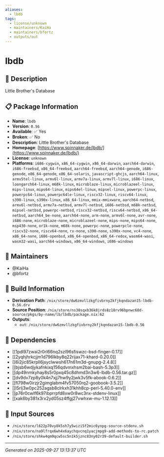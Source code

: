 ```yaml
---
aliases:
  - lbdb
tags:
  - license/unknown
  - maintainers/KaiHa
  - maintainers/bfortz
  - outputs/out
---
```


# lbdb

## 📝 Description

Little Brother's Database

## 📋 Package Information

- **Name**: `lbdb`
- **Version**: `0.56`
- **Available**: ✅ Yes
- **Broken**: ✅ No
- **Description**: Little Brother's Database
- **Homepage**: [https://www.spinnaker.de/lbdb/](https://www.spinnaker.de/lbdb/)
- **License**: `unknown`
- **Platforms**: `i686-cygwin`, `x86_64-cygwin`, `x86_64-darwin`, `aarch64-darwin`, `i686-freebsd`, `x86_64-freebsd`, `aarch64-freebsd`, `aarch64-genode`, `i686-genode`, `x86_64-genode`, `x86_64-solaris`, `javascript-ghcjs`, `aarch64-linux`, `armv5tel-linux`, `armv6l-linux`, `armv7a-linux`, `armv7l-linux`, `i686-linux`, `loongarch64-linux`, `m68k-linux`, `microblaze-linux`, `microblazeel-linux`, `mips-linux`, `mips64-linux`, `mips64el-linux`, `mipsel-linux`, `powerpc-linux`, `powerpc64-linux`, `powerpc64le-linux`, `riscv32-linux`, `riscv64-linux`, `s390-linux`, `s390x-linux`, `x86_64-linux`, `mmix-mmixware`, `aarch64-netbsd`, `armv6l-netbsd`, `armv7a-netbsd`, `armv7l-netbsd`, `i686-netbsd`, `m68k-netbsd`, `mipsel-netbsd`, `powerpc-netbsd`, `riscv32-netbsd`, `riscv64-netbsd`, `x86_64-netbsd`, `aarch64_be-none`, `aarch64-none`, `arm-none`, `armv6l-none`, `avr-none`, `i686-none`, `microblaze-none`, `microblazeel-none`, `mips-none`, `mips64-none`, `msp430-none`, `or1k-none`, `m68k-none`, `powerpc-none`, `powerpcle-none`, `riscv32-none`, `riscv64-none`, `rx-none`, `s390-none`, `s390x-none`, `vc4-none`, `x86_64-none`, `i686-openbsd`, `x86_64-openbsd`, `x86_64-redox`, `wasm64-wasi`, `wasm32-wasi`, `aarch64-windows`, `x86_64-windows`, `i686-windows`
## 👥 Maintainers

- @KaiHa
- @bfortz


## 🔧 Build Information

- **Derivation Path**: `/nix/store/dw6zmvllzkgfivbrny2kfjkqndazan15-lbdb-0.56.drv`
- **Source Position**: `/nix/store/ns30sqxb36k8jrds8z18rv96bpnwc60d-source/pkgs/by-name/lb/lbdb/package.nix:62`
- **Outputs**:
  - `out`:  `/nix/store/dw6zmvllzkgfivbrny2kfjkqndazan15-lbdb-0.56`

## 🔗 Dependencies

- [[1pdl97zwai2r0rl66nq2szl96sfiswzc-bsd-finger-0.17]]
- [[2yqhjhrkcjjm1d796lkby8q22rijax71-khard-0.20.0]]
- [[6i2jic85krpll6jsyclwwsh617n61m3d-gnupg-2.4.8]]
- [[bjsb6wdjykafnkixq156qdvmxhsm2bai-bash-5.3p3]]
- [[dp49nmkyhay8s5r0pxq45c8dhmd3n3w6-lbdb-0.56.tar.gz]]
- [[dv9dv7zp8y0k4n7xjj7hw9y2jwk3v5fk-abook-0.6.2]]
- [[fl798w0irzjr2gimglabm4fv57050rq2-goobook-3.5.2]]
- [[l5rlj3w0pc252agsb8clrkxh31khh8cp-perl-5.40.0-env]]
- [[p76r0cwlf6k97ibprrpfd8xw0r8wc3nx-stdenv-linux]]
- [[xak6by381x3rx2yd05sz4ffgj27vwhxw-mu-1.12.13]]

## 📁 Input Sources

- `/nix/store/l622p70vy8k5sh7y5wizi5f2mic6ynpg-source-stdenv.sh`
- `/nix/store/na9lfrqx6wh4x6aychqvcnq1yacjmpg9-add-methods-to-rc.patch`
- `/nix/store/shkw4qm9qcw5sc5n1k5jznc83ny02r39-default-builder.sh`

---
*Generated on 2025-09-27 13:13:37 UTC*
